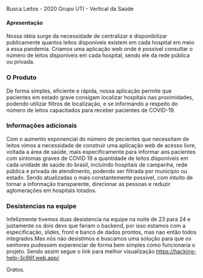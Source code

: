Busca Leitos - 2020
Grupo UTI - Vertical da Saúde

#### Apresentação 

Nossa idéia surge da necessidade de centralizar e disponibilizar publicamente quantos leitos disponíveis existem em cada hospital em meio a essa pandemia. Criamos uma aplicação web onde é possível consultar o número de leitos disponíveis em cada hospital, sendo ele da rede pública ou privada.

### O Produto

De forma simples, eficiente e rápida, nossa aplicação permite que pacientes em estado grave consigam localizar hospitais nas proximidades, podendo utilizar filtros de localização, e se informando a respeito do número de leitos capacitados para receber pacientes de COVID-19.

### Informações adicionais 
Com o aumento exponencial do número de pecientes que necessitam de leitos vimos a necessidade de construir uma aplicação web de acesso livre, voltada a área de saúde, mais especificamente para informar aos pacientes com sintomas graves de COVID 19 a quantidade de leitos disponíveis em cada unidade de saúde do brasil, incluindo hospitais de campanha, rede pública e privada de atendimento, podendo ser filtrada por município ou estado. Sendo atualizadas o mais constantemente possível, com intuito de tornar a informação transparente, direcionar as pessoas e reduzir aglomerações em hospitais lotados.

### Desistencias na equipe
Infelizmente tivemos duas desistencia na equipe na noite de 23 para 24 e justamente os dois devs que fariam o backend, por isso estamos com a especificação, slides, front e banco de dados prontos, mas nao então todos integrados.Mas nós não desistimos e buscamos uma solução para que os senhores pudessem experenciar de forma bem simples como funcionaria o projeto. Sendo assim segue o link para melhor visualização https://hacking-help-3c66f.web.app/.

Gratos.

